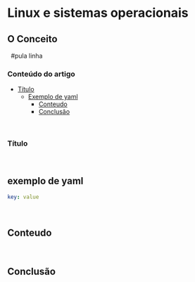 # Linux e sistemas operacionais

## O Conceito

&nbsp; #pula linha

### Conteúdo do artigo

- [Título](#título)
  - [Exemplo de yaml](#exemplo-de-yaml)
    - [Conteudo](#conteudo)
    - [Conclusão](#conclusão)

&nbsp;

### Título

&nbsp;

## exemplo de yaml

```yaml
key: value
```

&nbsp;

## Conteudo

&nbsp;


## Conclusão

&nbsp;
